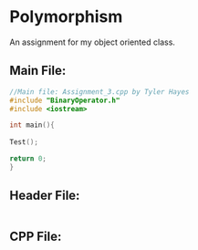 # Polymorphism
An assignment for my object oriented class.

## Main File:

```C++
//Main file: Assignment_3.cpp by Tyler Hayes
#include "BinaryOperator.h"
#include <iostream>

int main(){
	
Test();

return 0;
}
```

## Header File:

```C++

```

## CPP File:

```C++

```
